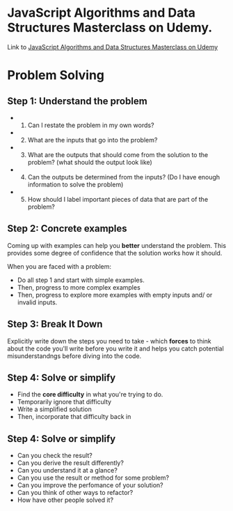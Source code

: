 # JavaScript Algorithms and Data Structures Masterclass on Udemy.

Link to [JavaScript Algorithms and Data Structures Masterclass on Udemy](https://www.udemy.com/course/js-algorithms-and-data-structures-masterclass/)

<h1>Problem Solving</h1>
<h2>Step 1: Understand the problem</h2>

- 1. Can I restate the problem in my own words?
- 2. What are the inputs that go into the problem?
- 3. What are the outputs that should come from the solution to the problem? (what should the output look like)
- 4. Can the outputs be determined from the inputs? (Do I have enough information to solve the problem)
- 5. How should I label important pieces of data that are part of the problem?

<h2>Step 2: Concrete examples</h2>

Coming up with examples can help you **better** understand the problem. This provides some degree of confidence that the solution works how it should.

When you are faced with a problem:

- Do all step 1 and start with simple examples.
- Then, progress to more complex examples
- Then, progress to explore more examples with empty inputs and/ or invalid inputs.

<h2>Step 3: Break It Down</h2>

Explicitly write down the steps you need to take - which **forces** to think about the code you'll write before you write it and helps you catch potential misunderstandngs before diving into the code.

<h2>Step 4: Solve or simplify</h2>

- Find the **core difficulty** in what you're trying to do.
- Temporarily ignore that difficulty
- Write a simplified solution
- Then, incorporate that difficulty back in

<h2>Step 4: Solve or simplify</h2>

- Can you check the result?
- Can you derive the result differently?
- Can you understand it at a glance?
- Can you use the result or method for some problem?
- Can you improve the perfomance of your solution?
- Can you think of other ways to refactor?
- How have other people solved it?
